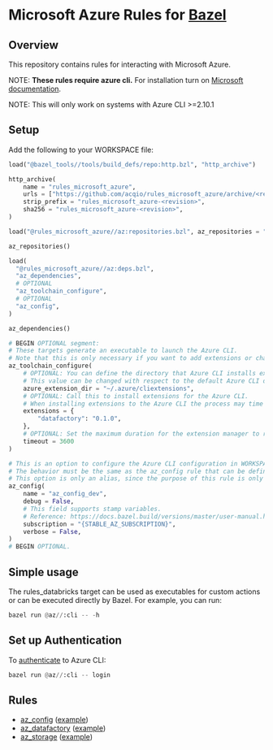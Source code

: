 # Microsoft Azure Rules for [Bazel](https://bazel.build)

## Overview

This repository contains rules for interacting with Microsoft Azure.

NOTE: **These rules require azure cli.** For installation turn on [Microsoft documentation](https://docs.microsoft.com/en-us/cli/azure/install-azure-cli).

NOTE: This will only work on systems with Azure CLI >=2.10.1

## Setup

Add the following to your WORKSPACE file:

```python
load("@bazel_tools//tools/build_defs/repo:http.bzl", "http_archive")

http_archive(
    name = "rules_microsoft_azure",
    urls = ["https://github.com/acqio/rules_microsoft_azure/archive/<revision>.tar.gz"],
    strip_prefix = "rules_microsoft_azure-<revision>",
    sha256 = "rules_microsoft_azure-<revision>",
)

load("@rules_microsoft_azure//az:repositories.bzl", az_repositories = "repositories")

az_repositories()

load(
  "@rules_microsoft_azure//az:deps.bzl",
  "az_dependencies",
  # OPTIONAL
  "az_toolchain_configure",
  # OPTIONAL
  "az_config",
)

az_dependencies()

# BEGIN OPTIONAL segment:
# These targets generate an executable to launch the Azure CLI.
# Note that this is only necessary if you want to add extensions or change Toolchain execution properties.
az_toolchain_configure(
    # OPTIONAL: You can define the directory that Azure CLI installs extensions to.
    # This value can be changed with respect to the default Azure CLI directory. Default: "~/.azure/cliextensions"
    azure_extension_dir = "~/.azure/cliextensions",
    # OPTIONAL: Call this to install extensions for the Azure CLI.
    # When installing extensions to the Azure CLI the process may time out before the operation is complete.
    extensions = {
        "datafactory": "0.1.0",
    },
    # OPTIONAL: Set the maximum duration for the extension manager to run in seconds. Default: 3600.
    timeout = 3600
)

# This is an option to configure the Azure CLI configuration in WORKSPACE.
# The behavior must be the same as the az_config rule that can be defined in the project's BUILD.bazel.
# This option is only an alias, since the purpose of this rule is only to define basic properties of execution of the Cli.
az_config(
    name = "az_config_dev",
    debug = False,
    # This field supports stamp variables.
    # Reference: https://docs.bazel.build/versions/master/user-manual.html#flag--workspace_status_command
    subscription = "{STABLE_AZ_SUBSCRIPTION}",
    verbose = False,
)
# BEGIN OPTIONAL.
```

## Simple usage

The rules_databricks target can be used as executables for custom actions or can be executed directly by Bazel. For example, you can run:
```python
bazel run @az//:cli -- -h
```

## Set up Authentication

To [authenticate](https://docs.microsoft.com/en-us/cli/azure/authenticate-azure-cli?view=azure-cli-latest) to Azure CLI:
```python
bazel run @az//:cli -- login
```

## Rules

* [az_config](docs/az_config.md) ([example](examples/BUILD.bazel))
* [az_datafactory](docs/az_datafactory.md) ([example](examples/datafactory/BUILD.bazel))
* [az_storage](docs/az_storage.md) ([example](examples/storage/BUILD.bazel))
